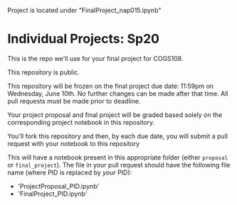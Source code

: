 Project is located under "FinalProject_nap015.ipynb"






# Individual Projects: Sp20

This is the repo we'll use for your final project for COGS108.

This repository is public.

This repository will be frozen on the final project due date: 11:59pm on Wednesday, June 10th. No further changes can be made after that time. All pull requests must be made prior to deadline.

Your project proposal and final project will be graded based solely on the corresponding project notebook in this repository.

You'll fork this repository and then, by each due date, you will submit a pull request with your notebook to this repository

This will have a notebook present in this appropriate folder (either `proposal` or `final_project`). The file in your pull request should have the following file name (where PID is replaced by *your* PID):

- 'ProjectProposal_PID.ipynb'
- 'FinalProject_PID.ipynb'
